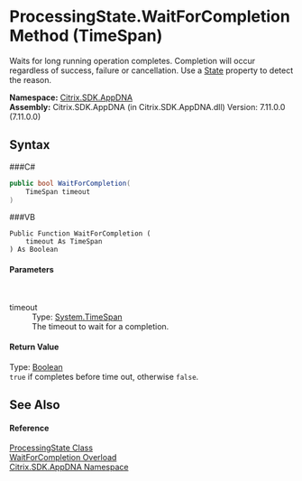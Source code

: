 # ProcessingState.WaitForCompletion Method (TimeSpan)
 

Waits for long running operation completes. Completion will occur regardless of success, failure or cancellation. Use a <a href="P_Citrix_SDK_AppDNA_ProcessingState_State">State</a> property to detect the reason.

**Namespace:**&nbsp;<a href="N_Citrix_SDK_AppDNA">Citrix.SDK.AppDNA</a><br />**Assembly:**&nbsp;Citrix.SDK.AppDNA (in Citrix.SDK.AppDNA.dll) Version: 7.11.0.0 (7.11.0.0)

## Syntax

###C#
```csharp
public bool WaitForCompletion(
	TimeSpan timeout
)
```

###VB
```vbnet
Public Function WaitForCompletion ( 
	timeout As TimeSpan
) As Boolean
```


#### Parameters
&nbsp;<dl><dt>timeout</dt><dd>Type: <a href="http://msdn2.microsoft.com/en-us/library/269ew577" target="_blank">System.TimeSpan</a><br />The timeout to wait for a completion.</dd></dl>

#### Return Value
Type: <a href="http://msdn2.microsoft.com/en-us/library/a28wyd50" target="_blank">Boolean</a><br />`true` if completes before time out, otherwise `false`.

## See Also


#### Reference
<a href="T_Citrix_SDK_AppDNA_ProcessingState">ProcessingState Class</a><br /><a href="Overload_Citrix_SDK_AppDNA_ProcessingState_WaitForCompletion">WaitForCompletion Overload</a><br /><a href="N_Citrix_SDK_AppDNA">Citrix.SDK.AppDNA Namespace</a><br />